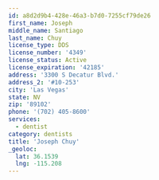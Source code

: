 ```yaml
---
id: a8d2d9b4-428e-46a3-b7d0-7255cf79de26
first_name: Joseph
middle_name: Santiago
last_name: Chuy
license_type: DDS
license_number: '4349'
license_status: Active
license_expiration: '42185'
address: '3300 S Decatur Blvd.'
address_2: '#10-253'
city: 'Las Vegas'
state: NV
zip: '89102'
phone: '(702) 405-8600'
services:
  - dentist
category: dentists
title: 'Joseph Chuy'
_geoloc:
  lat: 36.1539
  lng: -115.208
---
```

